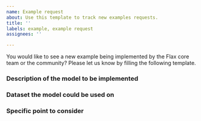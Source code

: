 ```yaml
---
name: Example request
about: Use this template to track new examples requests.
title: ''
labels: example, example request
assignees: ''

---
```


You would like to see a new example being implemented by the Flax core team or the community? Please let us know by filling the following template.

### Description of the model to be implemented


### Dataset the model could be used on


### Specific point to consider
